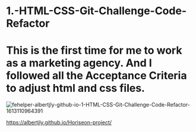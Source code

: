 # 1.-HTML-CSS-Git-Challenge-Code-Refactor

# This is the first time for me to work as a marketing agency. And I followed all the Acceptance Criteria to adjust html and css files.

![fehelper-albertjly-github-io-1-HTML-CSS-Git-Challenge-Code-Refactor-1613110964391](https://user-images.githubusercontent.com/69495353/107737307-fbd8be00-6cb8-11eb-9dd1-49a8de6ceffd.png)

https://albertjly.github.io/Horiseon-project/
